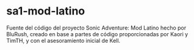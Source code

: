 # sa1-mod-latino
Fuente del código del proyecto Sonic Adventure: Mod Latino hecho por BluRush, creado en base a partes de código proporcionadas por Kaori y TimTH, y con el asesoramiento inicial de Kell.
